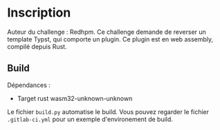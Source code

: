 # Inscription

Auteur du challenge : Redhpm.
Ce challenge demande de reverser un template Typst, qui comporte un plugin.
Ce plugin est en web assembly, compilé depuis Rust.

## Build

Dépendances :
 - Target rust wasm32-unknown-unknown

Le fichier `build.py` automatise le build.
Vous pouvez regarder le fichier `.gitlab-ci.yml` pour un exemple d'environement de build.
